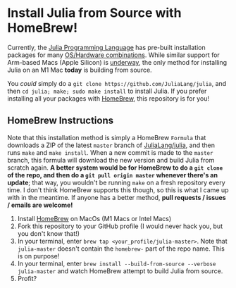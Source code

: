 # Install Julia from Source with HomeBrew!

Currently, the [Julia Programming Language](https://julialang.org) has pre-built installation packages for many [OS/Hardware combinations](https://julialang.org/downloads). While similar support for Arm-based Macs (Apple Silicon) is [underway](https://discourse.julialang.org/t/the-future-is-arms/41893), the only method for installing Julia on an M1 Mac __today__ is building from source. 

You _could_ simply do a `git clone https://github.com/JuliaLang/julia`, and then `cd julia; make; sudo make install` to install Julia. If you prefer installing all your packages with [HomeBrew](https://docs.brew.sh), this repository is for you!

## HomeBrew Instructions

Note that this installation method is simply a HomeBrew `Formula` that downloads a ZIP of the latest `master` branch of [JuliaLang/julia](https://github.com/JuliaLang/julia), and then runs `make` and `make install`. When a new commit is made to the `master` branch, this formula will download the new version and build Julia from scratch again. __A better system would be for HomeBrew to do a `git clone` of the repo, and then do a `git pull origin master` whenever there's an update__; that way, you wouldn't be running `make` on a fresh repository every time. I don't think HomeBrew supports this though, so this is what I came up with in the meantime. If anyone has a better method, __pull requests / issues / emails are welcome!__

1. Install [HomeBrew](https://docs.brew.sh) on MacOs (M1 Macs or Intel Macs)
2. Fork this repository to your GitHub profile (I would never hack you, but you don't know that!)
3. In your terminal, enter `brew tap <your_profile/julia-master>`. Note that `julia-master` doesn't contain the `homebrew-` part of the repo name. This is on purpose!
4. In your terminal, enter `brew install --build-from-source --verbose julia-master` and watch HomeBrew attempt to build Julia from source.
5. Profit?
